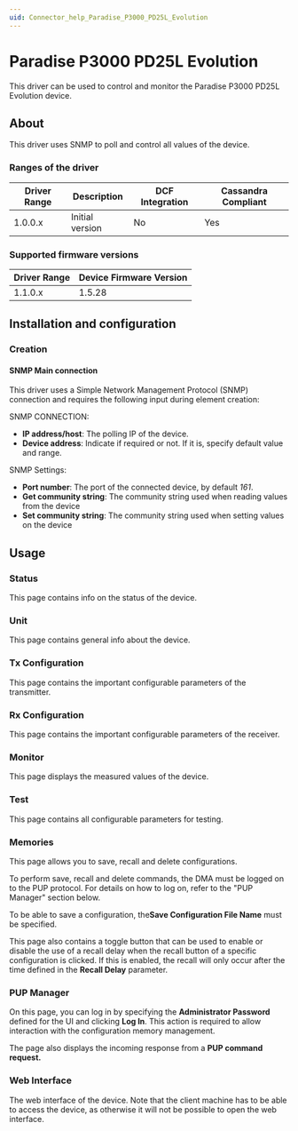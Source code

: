 ```yaml
---
uid: Connector_help_Paradise_P3000_PD25L_Evolution
---
```


# Paradise P3000 PD25L Evolution

This driver can be used to control and monitor the Paradise P3000 PD25L Evolution device.

## About

This driver uses SNMP to poll and control all values of the device.

### Ranges of the driver

| **Driver Range** | **Description** | **DCF Integration** | **Cassandra Compliant** |
|------------------|-----------------|---------------------|-------------------------|
| 1.0.0.x          | Initial version | No                  | Yes                     |

### Supported firmware versions

| **Driver Range** | **Device Firmware Version** |
|------------------|-----------------------------|
| 1.1.0.x          | 1.5.28                      |

## Installation and configuration

### Creation

#### SNMP Main connection

This driver uses a Simple Network Management Protocol (SNMP) connection and requires the following input during element creation:

SNMP CONNECTION:

- **IP address/host**: The polling IP of the device.
- **Device address**: Indicate if required or not. If it is, specify default value and range.

SNMP Settings:

- **Port number**: The port of the connected device, by default *161*.
- **Get community string**: The community string used when reading values from the device
- **Set community string**: The community string used when setting values on the device

## Usage

### Status

This page contains info on the status of the device.

### Unit

This page contains general info about the device.

### Tx Configuration

This page contains the important configurable parameters of the transmitter.

### Rx Configuration

This page contains the important configurable parameters of the receiver.

### Monitor

This page displays the measured values of the device.

### Test

This page contains all configurable parameters for testing.

### Memories

This page allows you to save, recall and delete configurations.

To perform save, recall and delete commands, the DMA must be logged on to the PUP protocol. For details on how to log on, refer to the "PUP Manager" section below.

To be able to save a configuration, the**Save Configuration File Name** must be specified.

This page also contains a toggle button that can be used to enable or disable the use of a recall delay when the recall button of a specific configuration is clicked. If this is enabled, the recall will only occur after the time defined in the **Recall Delay** parameter.

### PUP Manager

On this page, you can log in by specifying the **Administrator Password** defined for the UI and clicking **Log In**. This action is required to allow interaction with the configuration memory management.

The page also displays the incoming response from a **PUP command request.**

### Web Interface

The web interface of the device. Note that the client machine has to be able to access the device, as otherwise it will not be possible to open the web interface.
